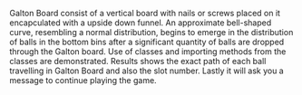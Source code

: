 Galton Board consist of a vertical board with nails or screws placed on it encapculated with a upside down funnel.
An approximate bell-shaped curve, resembling a normal distribution, begins to emerge in the distribution of balls in the bottom bins after a significant quantity of balls are dropped through the Galton board. 
Use of classes and importing methods from the classes are demonstrated. 
Results shows the exact path of each ball travelling  in Galton Board and also the slot number.
Lastly it will ask you a message to continue playing the game.
